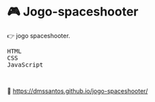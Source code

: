 # :video_game: Jogo-spaceshooter

:point_right: jogo spaceshooter.

<kbd>HTML</kbd>  
<kbd>CSS</kbd>  
<kbd>JavaScript</kbd>  

&nbsp;

:link: https://dmssantos.github.io/jogo-spaceshooter/

